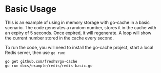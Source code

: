 # Basic Usage

This is an example of using in memory storage with go-cache in a basic scenario. The code generates a random number,
stores it in the cache with an expiry of 5 seconds. Once expired, it will regenerate. A loop will show the current
number stored in the cache every second.

To run the code, you will need to install the go-cache project, start a local Redis server, then use `go run`:

```
go get github.com/fresh8/go-cache
go run docs/example/redis/redis-basic.go
```
